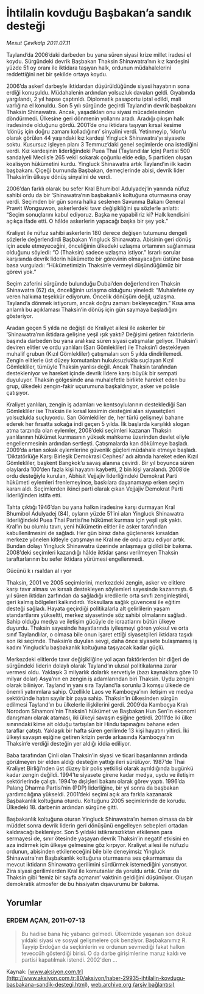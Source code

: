 # İhtilalin kovduğu Başbakan’a sandık desteği

*Mesut Çevikalp 2011.07.11*

<font class="agenda2NewsSpot">
 <p class="BasicParagraph">
  <span lang="EN-GB">
   Tayland’da 2006’daki darbeden bu yana süren siyasi krize millet iradesi el koydu. Sürgündeki devrik Başbakan Thaksin Shinawatra’nın kız kardeşini yüzde 51 oy oranı ile iktidara taşıyan halk, ordunun müdahalelerini reddettiğini net bir şekilde ortaya koydu.
  </span>
  <p class="BasicParagraph">
   <span lang="EN-GB">
   </span>
  </p>
 </p>
</font>
<font class="newsDetail">
 <p>
 </p>
 <p class="BasicParagraph">
  <span>
   2006’da askerî darbeyle iktidardan düşürüldüğünde siyasi hayatının sona erdiği konuşuldu. Müdahalenin ardından yolsuzluk davaları geldi. Gıyabında yargılandı, 2 yıl hapse çaptırıldı. Diplomatik pasaportu iptal edildi, mali varlığına el konuldu. Son 5 yılı sürgünde geçirdi Tayland’ın devrik başbakanı Thaksin Shinawatra. Ancak, yaşadıkları onu siyasi mücadelesinden döndürmedi. Ülkesine geri dönmenin yollarını aradı. Aradığı çıkışın halk iradesinde olduğunu gördü. 2001’de onu iktidara taşıyan kırsal kesime ‘dönüş için doğru zamanı kolladığının’ sinyalini verdi. Yetinmeyip, ‘klon’u olarak görülen 44 yaşındaki kız kardeşi Yingluck Shinawatra’yı siyasete soktu. Kusursuz işleyen planı 3 Temmuz’daki genel seçimlerde ona istediğini verdi. Kız kardeşinin liderliğindeki Puea Thai (Taylandlılar İçin) Partisi 500 sandalyeli Meclis’e 265 vekil sokarak çoğunlu elde edip, 5 partiden oluşan koalisyon hükümetini kurdu. Yingluck Shinawatra artık Tayland’ın ilk kadın başbakanı. Çiçeği burnunda Başbakan, demeçlerinde abisi, devrik lider Thaksin’in ülkeye dönüş sinyalini de verdi.
  </span>
 </p>
 <p class="BasicParagraph">
  <span>
   2006’dan farklı olarak bu sefer Kral Bhumibol Adulyadej’in yanında nüfuz sahibi ordu da bir ‘Shinawatra’nın başbakanlık koltuğuna oturmasına onay verdi. Seçimden bir gün sonra halka seslenen Savunma Bakanı General Prawit Wongsuwon, askerlerdeki tavır değişikliğini şu sözlerle anlattı: “Seçim sonuçlarını kabul ediyoruz. Başka ne yapabiliriz ki? Halk kendisini açıkça ifade etti. O hâlde askerlerin yapacağı başka bir şey yok.”
  </span>
 </p>
 <p class="BasicParagraph">
  <span>
   Kraliyet ile nüfuz sahibi askerlerin 180 derece değişen tutumunu dengeli sözlerle değerlendirdi Başbakan Yingluck Shinawatra. Abisinin geri dönüş için acele etmeyeceğini, önceliğinin ülkedeki uzlaşma ortamının sağlanması olduğunu söyledi: “O (Thaksin) sadece uzlaşma istiyor.” Israrlı sorular karşısında devrik liderin hükümette bir görevinin olmayacağını üstüne basa basa vurguladı: “Hükümetimizin Thaksin’e vermeyi düşündüğümüz bir görevi yok.”
   <span>
   </span>
  </span>
 </p>
 <p class="BasicParagraph">
  <span>
   Seçim zaferini sürgünde bulunduğu Dubai’den değerlendiren Thaksin Shinawatra (62) da, önceliğinin uzlaşma olduğunu yineledi: “Muhalefete oy veren halkıma teşekkür ediyorum. Öncelik dönüşüm değil, uzlaşma. Tayland’a dönmek istiyorum, ancak doğru zamanı bekleyeceğim.” Kısa ama anlamlı bu açıklaması Thaksin’in dönüş için gün saymaya başladığını gösteriyor.
  </span>
 </p>
 <p class="BasicParagraph">
  <span>
   Aradan geçen 5 yılda ne değişti de Kraliyet ailesi ile askerler bir ‘Shinawatra’nın iktidara gelişine yeşil ışık yaktı? Değişimi getiren faktörlerin başında darbeden bu yana aralıksız süren siyasi çatışmalar geliyor. Thaksin’i deviren elitler ve ordu yanlıları (Sarı Gömlekliler) ile Thaksin’i destekleyen muhalif grubun (Kızıl Gömlekliler) çatışmaları son 5 yılda dindirilemedi. Zengin elitlerle üst düzey komutanları hukuksuzlukla suçlayan Kızıl Gömlekliler, tümüyle Thaksin yanlısı değil. Ancak Thaksin tarafından destekleniyor ve hareket içinde devrik lidere karşı büyük bir sempati duyuluyor. Thaksin gölgesinde ana muhalefetle birlikte hareket eden bu grup, ülkedeki zengin-fakir uçurumuna başkaldırıyor, asker ve polisle çatışıyor.
  </span>
 </p>
 <p class="BasicParagraph">
  <span>
   Kraliyet yanlıları, zengin iş adamları ve kentsoylularının desteklediği Sarı Gömlekliler ise Thaksin ile kırsal kesimin desteğini alan siyasetçileri yolsuzlukla suçluyordu. Sarı Gömlekliler de, her türlü gelişmeyi bahane ederek her fırsatta sokağa indi geçen 5 yılda. İlk başlarda karşılıklı slogan atma tarzında olan eylemler, 2008’deki seçimleri kazanan Thaksin yanlılarının hükümet kurmasının yüksek mahkeme üzerinden devlet eliyle engellenmesinin ardından sertleşti. Çatışmalarda kan dökülmeye başladı. 2009’da artan sokak eylemlerine güvenlik güçleri müdahale etmeye başladı. ‘Diktatörlüğe Karşı Birleşik Demokrasi Cephesi’ adı altında hareket eden Kızıl Gömlekliler, başkent Bangkok’u savaş alanına çevirdi. Bir yıl boyunca süren olaylarda 100’den fazla kişi hayatını kaybetti, 2 bin kişi yaralandı. 2008’de ordu desteğiyle kurulan, Abhisit Vejjajiv liderliğindeki Demokrat Parti hükümeti eylemleri frenlemeyince, baskılara dayanamayıp erken seçim kararı aldı. Seçimlerden ikinci parti olarak çıkan Vejjajiv Demokrat Parti liderliğinden istifa etti.
  </span>
 </p>
 <p class="BasicParagraph">
  <span>
   Tahta çıktığı 1946’dan bu yana halkın iradesine karşı durmayan Kral Bhumibol Adulyadej (84), oyların yüzde 51’ini alan Yingluck Shinawatra liderliğindeki Puea Thai Partisi’ne hükümet kurması için yeşil ışık yaktı. Kral’ın bu olumlu tavrı, yeni hükümetin elitler ile asker tarafından kabullenilmesini de sağladı. Her gün biraz daha güçlenerek kırsaldan merkeze yönelen kitleyle çatışmayı ne Kral ne de ordu arzu ediyor artık. Bundan dolayı Yingluck Shinawatra üzerinde anlaşmaya gidildi bir bakıma. 2008’deki seçimleri kazandığı hâlde iktidar şansı verilmeyen Thaksin taraftarlarının bu sefer iktidara yürümesi engellenmedi.
  </span>
 </p>
 <p class="BasicParagraph">
  <span>
  </span>
 </p>
 <p class="2011arabaslik">
  <span>
   Gücünü k
  </span>
  <span>
   ı
  </span>
  <span>
   rsaldan al
  </span>
  <span>
   ı
  </span>
  <span>
   yor
  </span>
 </p>
 <p class="BasicParagraph">
  <span>
   Thaksin, 2001 ve 2005 seçimlerini, merkezdeki zengin, asker ve elitlere karşı tavır alması ve kırsalı destekleyen söylemleri sayesinde kazanmıştı. 6 yıl süren iktidarı zarfından da sağladığı kredilerle orta sınıfı zenginleştirdi, geri kalmış bölgeleri kalkındırdı. Yoksullara sağlık güvencesi ile eğitim desteği sağladı. Hayata geçirdiği politikalarla alt gelirlilerin yaşam standartlarını yükseltti, merkez siyasetinde söz sahibi olmalarını sağladı. Sahip olduğu medya ve iletişim gücüyle de icraatlarını bütün ülkeye duyurdu. Thaksin sayesinde hayatlarında iyileşmeyi gören yoksul ve orta sınıf Taylandlılar, o olmasa bile onun işaret ettiği siyasetçileri iktidara taşıdı son iki seçimde. Thaksin’e duyulan sevgi, daha önce siyasete bulaşmamış iş kadını Yingluck’u başbakanlık koltuğuna taşıyacak kadar güçlü.
  </span>
 </p>
 <p class="BasicParagraph">
  <span>
   Merkezdeki elitlerde tavır değişikliğine yol açan faktörlerden bir diğeri de sürgündeki liderin dolaylı olarak Tayland’ın ulusal politikalarına zarar vermesi oldu. Yaklaşık 3 milyarlık dolarlık servetiyle (bazı kaynaklara göre 10 milyar dolar) Asya’nın en zengin iş adamlarından biri Thaksin. Uydu zengini olarak biliniyor. Tayland’ın yanı sıra
   <span>
   </span>
   Tayland’la sorunlu 3 komşu ülkede de önemli yatırımlara sahip. Özellikle Laos ve Kamboçya’nın iletişim ve medya sektöründe hatırı sayılır bir paya sahip. Thaksin’in ülkesinden sürgün edilmesi Tayland’ın bu ülkelerle ilişkilerini gerdi. 2009’da Kamboçya Kralı Norodom Sihamoni’nin Thaksin’i hükümet ve Başbakan Hun Sen’in ekonomi danışmanı olarak ataması, iki ülkeyi savaşın eşiğine getirdi. 2011’de iki ülke sınırındaki kime ait olduğu tartışılan bir Hindu tapınağını bahane eden taraflar çatıştı. Yaklaşık bir hafta süren gerilimde 13 kişi hayatını yitirdi. İki ülkeyi savaşın eşiğine getiren krizin perde arkasında Kamboçya’nın Thaksin’e verdiği desteğin yer aldığı iddia ediliyor.
   <span>
   </span>
  </span>
 </p>
 <p class="BasicParagraph">
  <span>
   Baba tarafından Çinli olan Thaksin’in siyasi ve ticari başarılarının ardında görülmeyen bir elden aldığı desteğin yattığı ileri sürülüyor. 1987’de Thai Kraliyet Birliği’nden üst düzey bir polis yetkilisi olarak ayrıldığında bugünkü kadar zengin değildi. 1994’te siyasete girene kadar medya, uydu ve iletişim sektörlerinde çalıştı. 1994’te dışişleri bakanı olarak görev yaptı. 1996’da Palang Dharma Partisi’nin (PDP) liderliğine, bir yıl sonra da başbakan yardımcılığına yükseldi. 2001’deki seçimi açık ara farkla kazanarak Başbakanlık koltuğuna oturdu. Koltuğunu 2005 seçimlerinde de korudu. Ülkedeki 18. darbenin ardından sürgüne gitti.
  </span>
 </p>
 <p class="BasicParagraph">
  <span>
   Başbakanlık koltuğuna oturan Yingluck Shinawatra’ın hemen olmasa da bir müddet sonra devrik liderin geri dönüşünü engelleyen sebepleri ortadan kaldıracağı bekleniyor. Son 5 yıldaki istikrarsızlıktan etkilenen para sermayesi de, sınır ötesinde yaşayan devrik Thaksin’in negatif etkisini en aza indirmek için ülkeye gelmesine göz kırpıyor. Kraliyet ailesi ile nüfuzlu ordunun, abisinden etkileneceğini bile bile deneyimsiz Yingluck Shinawatra’nın Başbakanlık koltuğuna oturmasına ses çıkarmaması da mevcut iktidarın Shinawatra gerilimini sürdürmek istemediğini yansıtıyor. Zira siyasi gerilimlerden Kral ile komutanlar da yoruldu artık. Onlar da Thaksin gibi ‘temiz bir sayfa açmanın’ vaktinin geldiğini düşünüyor. Oluşan demokratik atmosfer de bu hissiyatın dışavurumu bir bakıma.
  </span>
 </p>
 <p class="BasicParagraph">
  <span lang="EN-GB">
  </span>
 </p>
 <p>
 </p>
</font>

## Yorumlar

### ERDEM AÇAN, 2011-07-13
> Bu hadise bana hiç yabancı gelmedi. Ülkemizde yaşanan son dokuz yıldaki siyasi ve sosyal gelişmelere çok benziyor. Başbakanımız R. Tayyip Erdoğan da seçkinlerin ve ordunun sevmediği fakat halkın teveccüh gösterdiği birisi. O da darbe girişimlerine maruz kaldı ve partisi kapatılmak istendi. 2002'den ...

Kaynak: [www.aksiyon.com.tr](http://www.aksiyon.com.tr:80/aksiyon/haber-29935-ihtilalin-kovdugu-basbakana-sandik-destegi.html), [web.archive.org (arşiv bağlantısı)](http://web.archive.org/web/20110822155931/http://www.aksiyon.com.tr:80/aksiyon/haber-29935-ihtilalin-kovdugu-basbakana-sandik-destegi.html)
